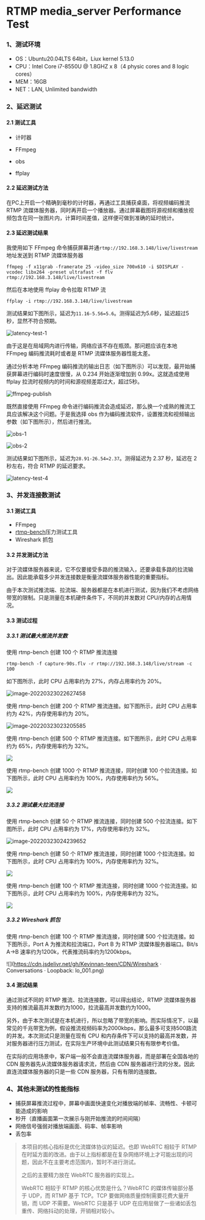 # RTMP media_server Performance Test

### 1、测试环境

- OS：Ubuntu20.04LTS 64bit，Liux kernel 5.13.0
- CPU：Intel Core i7-8550U @ 1.8GHZ x 8（4 physic cores and 8 logic cores）
- MEM：16GB
- NET：LAN, Unlimited bandwidth

### 2、延迟测试

#### 2.1 测试工具

- 计时器

- FFmpeg
- obs
- ffplay

#### 2.2 延迟测试方法

在PC上开启一个精确到毫秒的计时器，再通过工具捕获桌面，将视频编码推流 RTMP 流媒体服务器，同时再开启一个播放器。通过屏幕截图将源视频和播放视频包含在同一张图片内，计算时间差值，这样便可做到准确的延时统计。

#### 2.3 延迟测试结果

我使用如下 FFmpeg 命令捕获屏幕并通`rtmp://192.168.3.148/live/livestream`地址发送到 RTMP 流媒体服务器

```shell
ffmpeg -f x11grab -framerate 25 -video_size 700x610 -i $DISPLAY -vcodec libx264 -preset ultrafast -f flv rtmp://192.168.3.148/live/livestream
```

然后在本地使用 ffplay 命令拉取 RTMP 流

```shell
ffplay -i rtmp://192.168.3.148/live/livestream
```

测试结果如下图所示，延迟为`11.16-5.56=5.6`。测得延迟为5.6秒，延迟超过5秒，显然不符合预期。

![latency-test-1](https://cdn.jsdelivr.net/gh/Kevinnan-teen/CDN/image-20220322221233168.png)

由于这是在局域网内进行传输，网络应该不存在瓶颈。那问题应该在本地 FFmpeg 编码推流耗时或者是 RTMP 流媒体服务器性能太差。

通过分析本地 FFmpeg 编码推流的输出日志（如下图所示）可以发现，最开始捕获屏幕进行编码时速度很慢，从 0.234 开始逐渐增加到 0.99x。这就造成使用 ffplay 拉流时视频内的时间和源视频差距过大，超过5秒。

![ffmpeg-publish](https://cdn.jsdelivr.net/gh/Kevinnan-teen/CDN/image-20220323005313468.png)

既然直接使用 FFmpeg 命令进行编码推流会造成延迟，那么换一个成熟的推流工具应该解决这个问题。于是我选择 obs 作为编码推流软件，设置推流和视频输出参数（如下图所示），然后进行推流。

![obs-1](https://cdn.jsdelivr.net/gh/Kevinnan-teen/CDN/image-20220323005941964.png)

![obs-2](https://cdn.jsdelivr.net/gh/Kevinnan-teen/CDN/image-20220323010004186.png)

测试结果如下图所示，延迟为`28.91-26.54=2.37`。测得延迟为 2.37 秒，延迟在 2 秒左右，符合 RTMP 的延迟要求。

![latency-test-4](https://cdn.jsdelivr.net/gh/Kevinnan-teen/CDN/image-20220322230925439.png)

### 3、并发连接数测试

#### 3.1 测试工具

- FFmpeg
- [rtmp-bench](https://github.com/illuspas/rtmp-bench)压力测试工具
- Wireshark 抓包

#### 3.2 并发测试方法

对于流媒体服务器来说，它不仅要接受多路的推流输入，还要承载多路的拉流输出。因此能承载多少并发连接数是衡量流媒体服务器性能的重要指标。

由于本次测试推流端、拉流端、服务器都是在本机进行测试，因为我们不考虑网络带宽的限制。只是测量在本机硬件条件下，不同的并发数对 CPU/内存的占用情况。

#### 3.3 测试过程

##### 3.3.1 测试最大推流并发数

使用 rtmp-bench 创建 100 个 RTMP 推流连接

```shell
rtmp-bench -f capture-90s.flv -r rtmp://192.168.3.148/live/stream -c 100
```

如下图所示，此时 CPU 占用率约为 27%，内存占用率约为 20%。

![image-20220323022627458](https://cdn.jsdelivr.net/gh/Kevinnan-teen/CDN/image-20220323022627458.png)

使用 rtmp-bench 创建 200 个 RTMP 推流连接。如下图所示，此时 CPU 占用率约为 42%，内存使用率约为 20%。

![image-20220323023205585](https://cdn.jsdelivr.net/gh/Kevinnan-teen/CDN/image-20220323023205585.png)

使用 rtmp-bench 创建 500 个 RTMP 推流连接。如下图所示，此时 CPU 占用率约为 65%，内存使用率约为 32%。

![](https://cdn.jsdelivr.net/gh/Kevinnan-teen/CDN/image-20220323023513185.png)

使用 rtmp-bench 创建 1000 个 RTMP 推流连接，同时创建 100 个拉流连接。如下图所示，此时 CPU 占用率约为 100%，内存使用率约为 56%。

![](https://cdn.jsdelivr.net/gh/Kevinnan-teen/CDN/image-20220323024717224.png)

##### 3.3.2 测试最大拉流连接

使用 rtmp-bench 创建 50 个 RTMP 推流连接，同时创建 500 个拉流连接。如下图所示，此时 CPU 占用率约为 17%，内存使用率约为 32%。

![image-20220323024239652](https://cdn.jsdelivr.net/gh/Kevinnan-teen/CDN/image-20220323024239652.png)

使用 rtmp-bench 创建 50 个 RTMP 推流连接，同时创建 1000 个拉流连接。如下图所示，此时 CPU 占用率约为 100%，内存使用率约为 32%。

![](https://cdn.jsdelivr.net/gh/Kevinnan-teen/CDN/image-20220323024345569.png)

使用 rtmp-bench 创建 100 个 RTMP 推流连接，同时创建 1000 个拉流连接。如下图所示，此时 CPU 占用率约为 100%，内存使用率约为 32%。

![](https://cdn.jsdelivr.net/gh/Kevinnan-teen/CDN/image-20220323024448123.png)

##### 3.3.2 Wireshark 抓包

使用 rtmp-bench 创建 100 个 RTMP 推流连接，同时创建 500 个拉流连接。如下图所示，Port A 为推流和拉流端口，Port B 为 RTMP 流媒体服务器端口。Bit/s A->B 速率约为1200k，代表推流码率约为1200kbps。

![](https://cdn.jsdelivr.net/gh/Kevinnan-teen/CDN/Wireshark · Conversations · Loopback: lo_001.png)

#### 3.4 测试结果

通过测试不同的 RTMP 推流、拉流连接数，可以得出结论，RTMP 流媒体服务器支持的推流最高并发数约为1000，拉流最高并发数约为1000。

另外，由于本次测试是在本机进行，所以忽略了带宽的影响。而实际情况下，以最常见的千兆带宽为例，假设推流视频码率为2000kbps，那么最多可支持500路流的并发。本次测试只是测量在现有 CPU 和内存条件下可以支持的最高并发数，并对服务器进行压力测试，在实际生产环境中此测试结果只有有限参考价值。

在实际的应用场景中，客户端一般不会直连流媒体服务器，而是部署在全国各地的 CDN 服务器先从流媒体服务器请求流，然后由 CDN 服务器进行流的分发。因此直连流媒体服务器的只是一些 CDN 服务器，只有有限的连接数。

### 4、其他未测试的性能指标

- 捕获屏幕推流过程中，屏幕中画面快速变化对播放端的帧率、流畅性、卡顿可能造成的影响
- 秒开（直播画面第一次展示与刚开始推流的时间间隔）
- 网络信号强弱对播放端画面、码率、帧率影响
- 丢包率

> 本项目的核心指标是优化流媒体协议的延迟。也即 WebRTC 相较于 RTMP 在时延方面的改进。由于以上指标都是在复杂网络环境上才可能出现的问题，因此不在主要考虑范围内，暂时不进行测试。
>
> 之后的主要精力放在 WebRTC 服务器的实现上。
>
> WebRTC 相较于 RTMP 的核心优势是什么？WebRTC 的媒体传输部分基于 UDP，而 RTMP 基于 TCP。TCP 要做网络质量控制需要花费大量开销，而 UDP 不需要。WebRTC 只是基于 UDP 在应用层做了一些诸如丢包重传、网络抖动的处理，开销相对较小。

